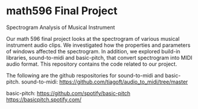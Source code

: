 # math596 Final Project
Spectrogram Analysis of Musical Instrument

Our math 596 final project looks at the spectrogram of various musical instrument audio clips. We investigated how the properties and parameters of windows affected the spectrogram. In addition, we explored build-in libraries, sound-to-midi and basic-pitch, that convert spectrogram into MIDI audio format. This repository contains the code related to our project. 

The following are the github respositories for sound-to-midi and basic-pitch.
sound-to-midi:
https://github.com/tiagoft/audio_to_midi/tree/master

basic-pitch:
https://github.com/spotify/basic-pitch
https://basicpitch.spotify.com/
